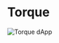 # Torque
![Torque dApp](https://uploads-ssl.webflow.com/63f25815222b9b0866dcc3ee/64dc5f0b10991839fac2491f_torque-readme.png)
